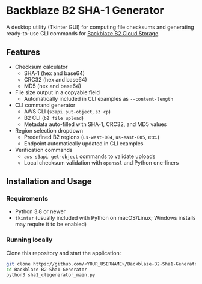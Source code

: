 # Backblaze B2 SHA-1 Generator

A desktop utility (Tkinter GUI) for computing file checksums and generating ready-to-use CLI commands for [Backblaze B2 Cloud Storage](https://www.backblaze.com/b2/cloud-storage.html).

## Features

- Checksum calculator
  - SHA-1 (hex and base64)
  - CRC32 (hex and base64)
  - MD5 (hex and base64)
- File size output in a copyable field
  - Automatically included in CLI examples as `--content-length`
- CLI command generator
  - AWS CLI (`s3api put-object`, `s3 cp`)
  - B2 CLI (`b2 file upload`)
  - Metadata auto-filled with SHA-1, CRC32, and MD5 values
- Region selection dropdown
  - Predefined B2 regions (`us-west-004`, `us-east-005`, etc.)
  - Endpoint automatically updated in CLI examples
- Verification commands
  - `aws s3api get-object` commands to validate uploads
  - Local checksum validation with `openssl` and Python one-liners

## Installation and Usage

### Requirements
- Python 3.8 or newer
- `tkinter` (usually included with Python on macOS/Linux; Windows installs may require it to be enabled)

### Running locally
Clone this repository and start the application:

```bash
git clone https://github.com/<YOUR_USERNAME>/Backblaze-B2-Sha1-Generator.git
cd Backblaze-B2-Sha1-Generator
python3 sha1_cligenerator_main.py
